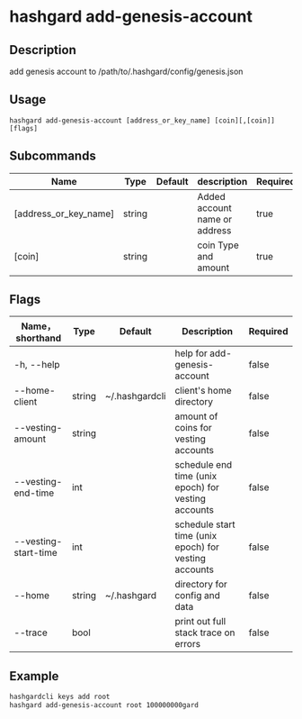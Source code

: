# hashgard add-genesis-account

## Description
add genesis account to /path/to/.hashgard/config/genesis.json


## Usage
```shell
hashgard add-genesis-account [address_or_key_name] [coin][,[coin]] [flags]
```


## Subcommands
| Name         | Type  | Default| description                | Required |
| --------------------- | ------ | ------ | ------------------- | -------- |
| [address_or_key_name] | string |        | Added account name or address    | true    |
| [coin]                | string |        | coin Type and amount | true    |


## Flags
| Name，shorthand         | Type  | Default        | Description                      | Required |
| -------------------- | ------ | -------------- | -------------------------------- | -------- |
| -h, --help           |        |                | help for add-genesis-account  | false  |
| --home-client        | string | ~/.hashgardcli | client's home directory       | false   |
| --vesting-amount     | string |                | amount of coins for vesting accounts  | false    |
| --vesting-end-time   | int    |                | schedule end time (unix epoch) for vesting accounts| false    |
| --vesting-start-time | int    |                | schedule start time (unix epoch) for vesting accounts| false    |
| --home               | string | ~/.hashgard    | directory for config and data| false    |
| --trace              | bool   |                | print out full stack trace on errors| false   |


## Example
```bash
hashgardcli keys add root
hashgard add-genesis-account root 100000000gard
```
